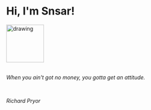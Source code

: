 <h1>Hi, I'm Snsar!</h1> <img src="https://acegif.com/wp-content/uploads/2021/4fh5wi/pepefrg-21.gif" alt="drawing"  height = "100"/> <br> <br> <p><i>When you ain't got no money, you gotta get an attitude.</i></p> <br> <p><i>Richard Pryor</i></p>